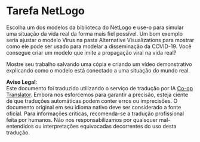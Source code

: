 <!--
CO_OP_TRANSLATOR_METADATA:
{
  "original_hash": "cf654ca60c7f86c8dad28596fb42994b",
  "translation_date": "2025-08-26T10:11:42+00:00",
  "source_file": "lessons/6-Other/23-MultiagentSystems/assignment.md",
  "language_code": "br"
}
-->
# Tarefa NetLogo

Escolha um dos modelos da biblioteca do NetLogo e use-o para simular uma situação da vida real da forma mais fiel possível. Um bom exemplo seria ajustar o modelo Virus na pasta Alternative Visualizations para mostrar como ele pode ser usado para modelar a disseminação da COVID-19. Você consegue criar um modelo que imite a propagação viral na vida real?

Mostre seu trabalho salvando uma cópia e criando um vídeo demonstrativo explicando como o modelo está conectado a uma situação do mundo real.

**Aviso Legal**:  
Este documento foi traduzido utilizando o serviço de tradução por IA [Co-op Translator](https://github.com/Azure/co-op-translator). Embora nos esforcemos para garantir a precisão, esteja ciente de que traduções automáticas podem conter erros ou imprecisões. O documento original em seu idioma nativo deve ser considerado a fonte oficial. Para informações críticas, recomenda-se a tradução profissional feita por humanos. Não nos responsabilizamos por quaisquer mal-entendidos ou interpretações equivocadas decorrentes do uso desta tradução.